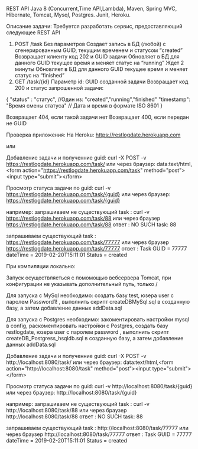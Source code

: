 
 REST API
 Java 8 (Сoncurrent,Time API,Lambda),
 Maven,
 Spring MVC,
 Hibernate,
 Tomcat,
 Mysql,
 Postgres.
 Junit,
 Heroku.

Описание задачи:
Требуется разработать сервис, предоставляющий следующее REST API
1. POST /task
Без параметров
Создает запись в БД (любой) c сгенерированным GUID, текущим временем и
статусом “created”
Возвращает клиенту код 202 и GUID задачи 
Обновляет в БД для данного GUID текущее время и меняет статус на “running”
Ждет 2 минуты
Обновляет в БД для данного GUID текущее время и меняет статус на
“finished”
2. GET /task/{id}
Параметр id: GUID созданной задачи
Возвращает код 200 и статус запрошенной задачи:

{
"status" : "статус", //Один из: "created","running","finished"
"timestamp": "Время смены статуса" // Дата и время в формате ISO 8601
}

Возвращает 404, если такой задачи нет
Возвращает 400, если передан не GUID

Проверка приложения:
На Heroku: https://restlogdate.herokuapp.com

или

Добавление задачи и полученние guid:
curl -X POST -v https://restlogdate.herokuapp.com/task/
 или через браузер: 
data:text/html,&lt;form action="https://restlogdate.herokuapp.com/task" method="post"&gt;&lt;input type="submit"&gt;&lt;/form&gt;

Просмотр статуса задачи по guid:
curl -v https://restlogdate.herokuapp.com/task/{guid}
или через браузер:
https://restlogdate.herokuapp.com/task/{guid}

например: 
запрашиваем не существующий task :
curl -v https://restlogdate.herokuapp.com/task/88
или через браузер https://restlogdate.herokuapp.com/task/88
ответ : NO SUCH task: 88

запрашиваем существующий task :
https://restlogdate.herokuapp.com/task/77777
или через браузер https://restlogdate.herokuapp.com/task/77777
ответ : Task GUID = 77777 dateTime = 2019-02-20T15:11:01 Status = created 

При компиляции локально:

Запуск осуществляеться с помомощью вебсервера Tomcat, при конфигурации не указывать дополнительный путь, только /

Для запуска с MySql необходимо: создать базу test, юзера user c паролем Password1! , выполнить скрипт createDBMySql.sql в созданную базу, а затем добавление данных addData.sql

Для запуска с Postgres необходимо: закоментировать настройки mysql в config, раскоментировать настройки c Postgres,
создать базу restlogdate, юзера user c паролем password , выполнить скрипт createDB_Postgress_hsqldb.sql в созданную базу, а затем добавление данных addData.sql

Добавление задачи и полученние guid:
curl -X POST -v http://localhost:8080/task/
или через браузер: 
data:text/html,&lt;form action="http://localhost:8080/task" method="post"&gt;&lt;input type="submit"&gt;&lt;/form&gt;

Просмотр статуса задачи по guid:
curl -v http://localhost:8080/task/{guid}
или через браузер:
http://localhost:8080/task/{guid}

например: 
запрашиваем не существующий task :
curl -v http://localhost:8080/task/88
или через браузер http://localhost:8080/task/88
ответ : NO SUCH task: 88

запрашиваем существующий task :
http://localhost:8080/task/77777
или через браузер http://localhost:8080/task/77777
ответ : Task GUID = 77777 dateTime = 2019-02-20T15:11:01 Status = created 

